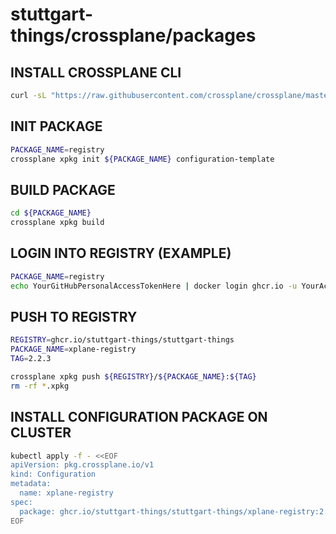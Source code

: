# stuttgart-things/crossplane/packages

## INSTALL CROSSPLANE CLI

```bash
curl -sL "https://raw.githubusercontent.com/crossplane/crossplane/master/install.sh" |sh
```

## INIT PACKAGE

```bash
PACKAGE_NAME=registry
crossplane xpkg init ${PACKAGE_NAME} configuration-template
```

## BUILD PACKAGE

```bash
cd ${PACKAGE_NAME}
crossplane xpkg build
```

## LOGIN INTO REGISTRY (EXAMPLE)

```bash
PACKAGE_NAME=registry
echo YourGitHubPersonalAccessTokenHere | docker login ghcr.io -u YourAccountOrGHOrgaNameHere --password-stdin
```

## PUSH TO REGISTRY

```bash
REGISTRY=ghcr.io/stuttgart-things/stuttgart-things
PACKAGE_NAME=xplane-registry
TAG=2.2.3

crossplane xpkg push ${REGISTRY}/${PACKAGE_NAME}:${TAG}
rm -rf *.xpkg
```

## INSTALL CONFIGURATION PACKAGE ON CLUSTER

```bash
kubectl apply -f - <<EOF
apiVersion: pkg.crossplane.io/v1
kind: Configuration
metadata:
  name: xplane-registry
spec:
  package: ghcr.io/stuttgart-things/stuttgart-things/xplane-registry:2.2.3
EOF
```